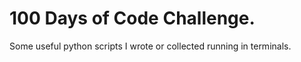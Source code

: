 # 100 Days of Code Challenge.

Some useful python scripts I wrote or collected running in terminals.
